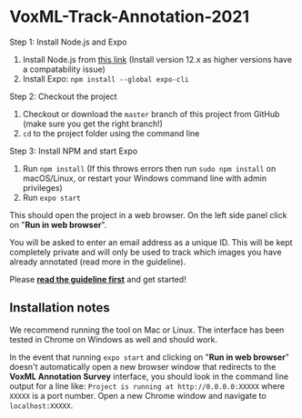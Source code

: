 # VoxML-Track-Annotation-2021
Step 1: Install Node.js and Expo

1. Install Node.js from [this link](https://nodejs.org/dist/latest-v12.x/) (Install version 12.x as higher versions have a compatability issue)
2. Install Expo: `npm install --global expo-cli`

Step 2: Checkout the project

1. Checkout or download the `master` branch of this project from GitHub (make sure you get the right branch!)
2. `cd` to the project folder using the command line

Step 3: Install NPM and start Expo

1. Run `npm install` (If this throws errors then run `sudo npm install` on macOS/Linux, or restart your Windows command line with admin privileges)
2. Run `expo start`

This should open the project in a web browser.  On the left side panel click on "**Run in web browser**".

You will be asked to enter an email address as a unique ID.  This will be kept completely private and will only be used to track which images you have already annotated (read more in the guideline).

Please [**read the guideline first**](https://github.com/csu-signal/VoxML-Track-Annotation-2021/blob/main/ISA-17-guideline.pdf) and get started!

## Installation notes

We recommend running the tool on Mac or Linux.  The interface has been tested in Chrome on Windows as well and should work.

In the event that running `expo start` and clicking on "**Run in web browser**" doesn't automatically open a new browser window that redirects to the **VoxML Annotation Survey** interface, you should look in the command line output for a line like:
  `Project is running at http://0.0.0.0:XXXXX`
where `XXXXX` is a port number.  Open a new Chrome window and navigate to `localhost:XXXXX`.
